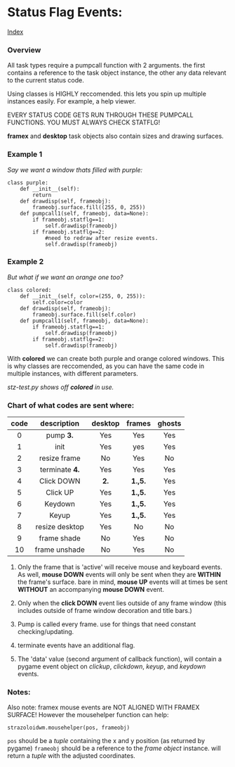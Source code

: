 # Status Flag Events:

[Index](index.md)

### Overview

All task types require a pumpcall function with 2 arguments. the first
contains a reference to the task object instance, the other any data
relevant to the current status code.

Using classes is HIGHLY reccomended. this lets you spin up multiple instances easily. 
For example, a help viewer.

EVERY STATUS CODE GETS RUN THROUGH THESE PUMPCALL FUNCTIONS. YOU MUST ALWAYS CHECK STATFLG!

**framex** and **desktop** task objects also contain sizes and drawing surfaces.

### Example 1
_Say we want a window thats filled with purple:_

```
class purple:
	def __init__(self):
		return
	def drawdisp(self, frameobj):
		frameobj.surface.fill((255, 0, 255))
	def pumpcall1(self, frameobj, data=None):
		if frameobj.statflg==1:
			self.drawdisp(frameobj)
		if frameobj.statflg==2:
			#need to redraw after resize events.
			self.drawdisp(frameobj)
```

### Example 2
_But what if we want an orange one too?_


```
class colored:
	def __init__(self, color=(255, 0, 255)):
		self.color=color
	def drawdisp(self, frameobj):
		frameobj.surface.fill(self.color)
	def pumpcall1(self, frameobj, data=None):
		if frameobj.statflg==1:
			self.drawdisp(frameobj)
		if frameobj.statflg==2:
			self.drawdisp(frameobj)
```

With **colored** we can create both purple and orange colored windows.
This is why classes are reccomended, as you can have the same code
in multiple instances, with different parameters.

_stz-test.py shows off **colored** in use._

### Chart of what codes are sent where:

code|description     |desktop|frames|ghosts
:--:|:--------------:|:-----:|:----:|:----:
   0|pump __3.__     |Yes    |Yes   |Yes
   1|init            |Yes    |yes   |Yes
   2|resize frame    |No     |Yes   |No
   3|terminate __4.__|Yes    |Yes   |Yes
   4|Click DOWN      |__2.__ |__1.,5.__|Yes
   5|Click UP        |Yes    |__1.,5.__|Yes
   6|Keydown         |Yes    |__1.,5.__|Yes
   7|Keyup           |Yes    |__1.,5.__|Yes
   8|resize desktop  |Yes    |No    |No
   9|frame shade     |No     |Yes   |No
  10|frame unshade   |No     |Yes   |No


1. Only the frame that is 'active' will receive mouse and keyboard events.
As well, **mouse DOWN** events will only be sent when they are **WITHIN** the
frame's surface. bare in mind, **mouse UP** events will at times be sent
**WITHOUT** an accompanying **mouse DOWN** event.

2. Only when the **click DOWN** event lies outside of any frame window
(this includes outside of frame window decoration and title bars.)

3. Pump is called every frame. use for things that need constant checking/updating.

4. terminate events have an additional flag.

5. The 'data' value (second argument of callback function), will contain a
pygame event object on _clickup_, _clickdown_, _keyup_, and _keydown_ events.


### Notes:

Also note: framex mouse events are NOT ALIGNED WITH FRAMEX SURFACE!
However the mousehelper function can help:

```
strazoloidwm.mousehelper(pos, frameobj)
```

`pos` should be a _tuple_ containing the x and y position (as returned by pygame)
`frameobj` should be a reference to the _frame object_ instance.
will return a _tuple_ with the adjusted coordinates.